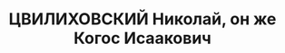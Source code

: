 ---
title: ЦВИЛИХОВСКИЙ Николай, он же Когос Исаакович
description: 'Род. в 1887. Проживал: г. Оренбург. Не раб.

  Приговор: ВК ВС СССР, 31.01.1938 – ВМН.

  Реабилитирован май 1957'
---